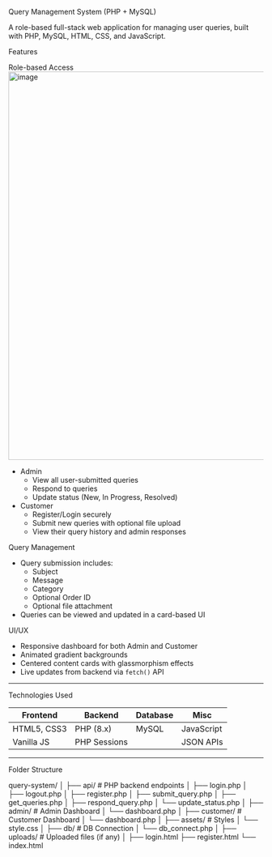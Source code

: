 Query Management System (PHP + MySQL)

A role-based full-stack web application for managing user queries, built with PHP, MySQL, HTML, CSS, and JavaScript.

Features

Role-based Access
<img width="1365" height="767" alt="image" src="https://github.com/user-attachments/assets/c205b9b4-0515-426d-ab68-26974722138c" />

- Admin
  - View all user-submitted queries
  - Respond to queries
  - Update status (New, In Progress, Resolved)
- Customer
  - Register/Login securely
  - Submit new queries with optional file upload
  - View their query history and admin responses

Query Management
- Query submission includes:
  - Subject
  - Message
  - Category
  - Optional Order ID
  - Optional file attachment
- Queries can be viewed and updated in a card-based UI

UI/UX
- Responsive dashboard for both Admin and Customer
- Animated gradient backgrounds
- Centered content cards with glassmorphism effects
- Live updates from backend via `fetch()` API

---
Technologies Used

| Frontend      | Backend     | Database | Misc        |
|---------------|-------------|----------|-------------|
| HTML5, CSS3   | PHP (8.x)   | MySQL    | JavaScript  |
| Vanilla JS    | PHP Sessions |          | JSON APIs   |

---

Folder Structure

query-system/
│
├── api/ # PHP backend endpoints
│ ├── login.php
│ ├── logout.php
│ ├── register.php
│ ├── submit_query.php
│ ├── get_queries.php
│ ├── respond_query.php
│ └── update_status.php
│
├── admin/ # Admin Dashboard
│ └── dashboard.php
│
├── customer/ # Customer Dashboard
│ └── dashboard.php
│
├── assets/ # Styles
│ └── style.css
│
├── db/ # DB Connection
│ └── db_connect.php
│
├── uploads/ # Uploaded files (if any)
│
├── login.html
├── register.html
└── index.html

